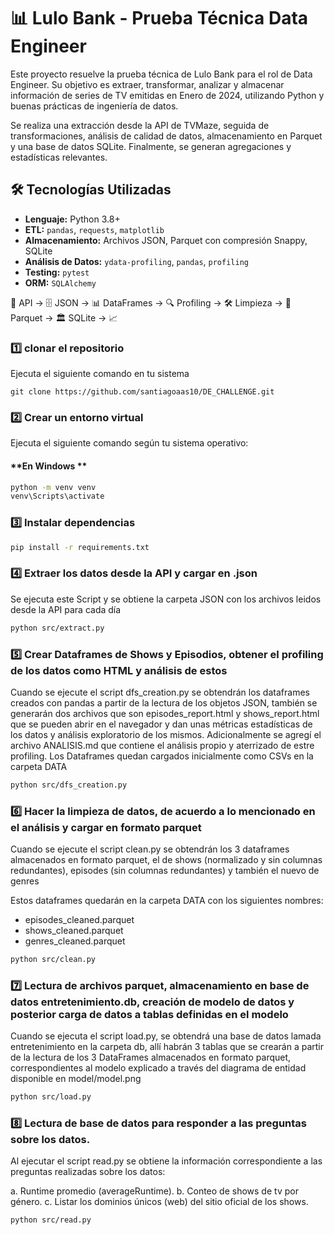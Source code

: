 # 📊 Lulo Bank - Prueba Técnica Data Engineer

Este proyecto resuelve la prueba técnica de Lulo Bank para el rol de Data Engineer. Su objetivo es extraer, transformar, analizar y almacenar información de series de TV emitidas en Enero de 2024, utilizando Python y buenas prácticas de ingeniería de datos.

Se realiza una extracción desde la API de TVMaze, seguida de transformaciones, análisis de calidad de datos, almacenamiento en Parquet y una base de datos SQLite. Finalmente, se generan agregaciones y estadísticas relevantes.

## 🛠️ Tecnologías Utilizadas

- **Lenguaje:** Python 3.8+
- **ETL:** `pandas`, `requests`, `matplotlib`
- **Almacenamiento:** Archivos JSON, Parquet con compresión Snappy, SQLite
- **Análisis de Datos:** `ydata-profiling`, `pandas`, `profiling`
- **Testing:** `pytest`
- **ORM:** `SQLAlchemy`

📡 API → 🗄️ JSON → 📊 DataFrames → 🔍 Profiling → 🛠️ Limpieza → 📁 Parquet → 🏛️ SQLite → 📈

### 1️⃣ clonar el repositorio

Ejecuta el siguiente comando en tu sistema

```
git clone https://github.com/santiagoaas10/DE_CHALLENGE.git
```

### 2️⃣ Crear un entorno virtual

Ejecuta el siguiente comando según tu sistema operativo:

#### **En Windows **

```bash
python -m venv venv
venv\Scripts\activate
```

### 3️⃣ Instalar dependencias

```bash
pip install -r requirements.txt
```

### 4️⃣ Extraer los datos desde la API y cargar en .json

Se ejecuta este Script y se obtiene la carpeta JSON con los archivos leidos desde la API para cada día

```bash
python src/extract.py
```

### 5️⃣ Crear Dataframes de Shows y Episodios, obtener el profiling de los datos como HTML y análisis de estos

Cuando se ejecute el script dfs_creation.py se obtendrán los dataframes creados con pandas a partir de la lectura de los objetos JSON, también se generarán dos archivos que son episodes_report.html y shows_report.html que se pueden abrir en el navegador y dan unas métricas estadísticas de los datos y análisis exploratorio de los mismos. Adicionalmente se agregí el archivo ANALISIS.md que contiene el análisis propio y aterrizado de estre profiling.
Los Dataframes quedan cargados inicialmente como CSVs en la carpeta DATA

```bash
python src/dfs_creation.py
```

### 6️⃣ Hacer la limpieza de datos, de acuerdo a lo mencionado en el análisis y cargar en formato parquet

Cuando se ejecute el script clean.py se obtendrán los 3 dataframes almacenados en formato parquet, el de shows (normalizado y sin columnas redundantes), episodes (sin columnas redundantes) y también el nuevo de genres

Estos dataframes quedarán en la carpeta DATA con los siguientes nombres:

- episodes_cleaned.parquet
- shows_cleaned.parquet
- genres_cleaned.parquet

```bash
python src/clean.py
```

### 7️⃣ Lectura de archivos parquet, almacenamiento en base de datos entretenimiento.db, creación de modelo de datos y posterior carga de datos a tablas definidas en el modelo

Cuando se ejecuta el script load.py, se obtendrá una base de datos lamada entretenimiento en la carpeta db, allí habrán 3 tablas que se crearán a partir de la lectura de los 3 DataFrames almacenados en formato parquet, correspondientes al modelo explicado a través del diagrama de entidad disponible en model/model.png

```bash
python src/load.py
```

### 8️⃣ Lectura de base de datos para responder a las preguntas sobre los datos.

Al ejecutar el script read.py se obtiene la información correspondiente a las preguntas realizadas sobre los datos:

a. Runtime promedio (averageRuntime).
b. Conteo de shows de tv por género.
c. Listar los dominios únicos (web) del sitio oficial de los shows.

```bash
python src/read.py
```
